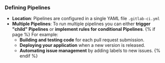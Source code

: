 ### Defining <i class="fab fa-gitlab"></i> Pipelines

- **Location**: Pipelines are configured in a single YAML file `.gitlab-ci.yml`
- **Multiple Pipelines**: To run multiple pipelines you can either **trigger "child" Pipelines** or **implement rules for conditional Pipelines**.
{% if page %}
  For example:
  - **Building and testing code** for each pull request submission.
  - **Deploying your application** when a new version is released.
  - **Automating issue management** by adding labels to new issues.
{% endif %}
